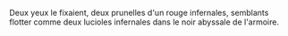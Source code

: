 
Deux yeux le fixaient, deux prunelles d'un rouge infernales, semblants flotter comme deux lucioles infernales dans le noir abyssale de l'armoire.